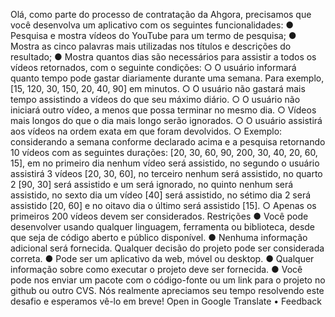 Olá, como parte do processo de contratação da Ahgora, precisamos que você desenvolva um aplicativo com os seguintes
funcionalidades:
● Pesquisa e mostra vídeos do YouTube para um termo de pesquisa;
● Mostra as cinco palavras mais utilizadas nos títulos e descrições do resultado;
● Mostra quantos dias são necessários para assistir a todos os vídeos retornados, com o seguinte
condições:
○ O usuário informará quanto tempo pode gastar diariamente durante uma semana. Para
exemplo, [15, 120, 30, 150, 20, 40, 90] em minutos.
○ O usuário não gastará mais tempo assistindo a vídeos do que seu máximo diário.
○ O usuário não iniciará outro vídeo, a menos que possa terminar no mesmo dia.
○ Vídeos mais longos do que o dia mais longo serão ignorados.
○ O usuário assistirá aos vídeos na ordem exata em que foram devolvidos.
○ Exemplo: considerando a semana conforme declarado acima e a pesquisa retornando 10
vídeos com as seguintes durações: [20, 30, 60, 90, 200, 30, 40, 20, 60, 15], em
no primeiro dia nenhum vídeo será assistido, no segundo o usuário assistirá 3 vídeos
[20, 30, 60], no terceiro nenhum será assistido, no quarto 2 [90, 30] será
assistido e um será ignorado, no quinto nenhum será assistido, no sexto
dia um vídeo [40] será assistido, no sétimo dia 2 será assistido [20, 60]
e no oitavo dia o último será assistido [15].
○ Apenas os primeiros 200 vídeos devem ser considerados.
Restrições
● Você pode desenvolver usando qualquer linguagem, ferramenta ou biblioteca, desde que seja de código aberto e
público disponível.
● Nenhuma informação adicional será fornecida. Qualquer decisão do projeto pode ser considerada correta.
● Pode ser um aplicativo da web, móvel ou desktop.
● Qualquer informação sobre como executar o projeto deve ser fornecida.
● Você pode nos enviar um pacote com o código-fonte ou um link para o projeto no github ou
outro CVS.
Nós realmente apreciamos seu tempo resolvendo este desafio e esperamos vê-lo em breve!
Open in Google Translate
•
Feedback
